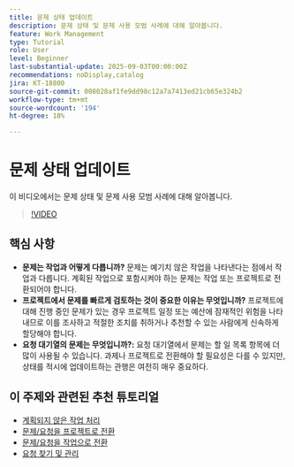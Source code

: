 ```yaml
---
title: 문제 상태 업데이트
description: 문제 상태 및 문제 사용 모범 사례에 대해 알아봅니다.
feature: Work Management
type: Tutorial
role: User
level: Beginner
last-substantial-update: 2025-09-03T00:00:00Z
recommendations: noDisplay,catalog
jira: KT-18800
source-git-commit: 008028af1fe9dd98c12a7a7413ed21cb65e324b2
workflow-type: tm+mt
source-wordcount: '194'
ht-degree: 18%

---
```


# 문제 상태 업데이트

이 비디오에서는 문제 상태 및 문제 사용 모범 사례에 대해 알아봅니다.

>[!VIDEO](https://video.tv.adobe.com/v/3472962/?quality=12&learn=on&enablevpops)

## 핵심 사항

* **문제는 작업과 어떻게 다릅니까?** 문제는 예기치 않은 작업을 나타낸다는 점에서 작업과 다릅니다. 계획된 작업으로 포함시켜야 하는 문제는 작업 또는 프로젝트로 전환되어야 합니다.
* **프로젝트에서 문제를 빠르게 검토하는 것이 중요한 이유는 무엇입니까?** 프로젝트에 대해 진행 중인 문제가 있는 경우 프로젝트 일정 또는 예산에 잠재적인 위험을 나타내므로 이를 조사하고 적절한 조치를 취하거나 추천할 수 있는 사람에게 신속하게 할당해야 합니다.
* **요청 대기열의 문제는 무엇입니까?:** 요청 대기열에서 문제는 할 일 목록 항목에 더 많이 사용될 수 있습니다. 과제나 프로젝트로 전환해야 할 필요성은 다를 수 있지만, 상태를 적시에 업데이트하는 관행은 여전히 매우 중요하다.


## 이 주제와 관련된 추천 튜토리얼

* [계획되지 않은 작업 처리](/help/manage-work/issues-requests/handle-unplanned-work.md)
* [문제/요청을 프로젝트로 전환](/help/manage-work/issues-requests/create-a-project-from-a-request.md)
* [문제/요청을 작업으로 전환](/help/manage-work/issues-requests/convert-issues-to-other-work-items.md)
* [요청 찾기 및 관리](/help/manage-work/issues-requests/find-requests.md)
